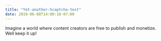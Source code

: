 ```yaml
---
title: "Yet-another-hcaptcha-test"
date: 2019-06-08T14:00:18-07:00
---
```


Imagine a world where content creators are free to publish and monetize. Well keep it up!
<form method="POST">
  <div class="h-captcha" data-sitekey="34e118f0-756d-4bee-9ff4-02cbf8c3ec41"></div>
  <script src="https://hcaptcha.com/1/api.js" async defer></script>
</form>
